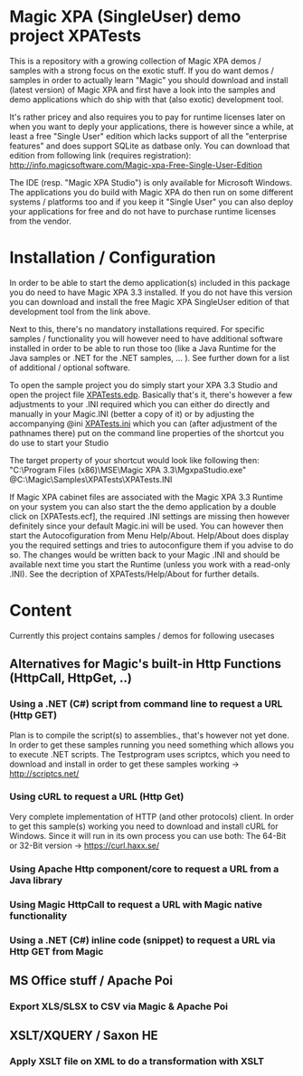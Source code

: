 # Magic XPA (SingleUser) demo project XPATests

This is a repository with a growing collection of Magic XPA demos / samples with a strong focus on the exotic stuff. If you do want demos / samples in order to actually learn "Magic" you should download and install (latest version) of Magic XPA and first have a look into the samples and demo applications which do ship with that (also exotic) development tool.

It's rather pricey and also requires you to pay for runtime licenses later on when you want to deply your applications, there is however since a while, at least a free "Single User" edition which lacks support of all the "enterprise features" and does support SQLite as datbase only. You can download that edition from following link (requires registration):  
<http://info.magicsoftware.com/Magic-xpa-Free-Single-User-Edition>

The IDE (resp. "Magic XPA Studio") is only available for Microsoft Windows. The applications you do build with Magic XPA do then run on some different systems / platforms too and if you keep it "Single User" you can also deploy your applications for free and do not have to purchase runtime licenses from the vendor.

# Installation / Configuration
  
In order to be able to start the demo application(s) included in this package you do need to have Magic XPA 3.3 installed. If you do not have this version you can download and install the free Magic XPA SingleUser edition of that development tool from the link above.

Next to this, there's no mandatory installations required. For specific samples / functionality you will however need to have additional software installed in order to be able to run those too (like a Java Runtime for the Java samples or .NET for the .NET samples, ... ). See further down for a list of additional / optional software.  
  
To open the sample project you do simply start your XPA 3.3 Studio and open the project file [XPATests.edp](/XPATests/XPATests.edp). Basically that's it, there's however a few adjustments to your .INI required which you can either do directly and manually in your Magic.INI (better a copy of it) or by adjusting the accompanying @ini [XPATests.ini](/XPATests/XPATests.ini) which you can (after adjustment of the pathnames there) put on the command line properties of the shortcut you do use to start your Studio  

The target property of your shortcut would look like following then:
"C:\Program Files (x86)\MSE\Magic XPA 3.3\MgxpaStudio.exe" @C:\Magic\Samples\XPATests\XPATests.INI

If Magic XPA cabinet files are associated with the Magic XPA 3.3 Runtime on your system you can also start the the demo application by a double click on [XPATests.ecf], the required .INI settings are missing then however definitely since your default Magic.ini will be used. You can however then start the Autocofiguration from Menu Help/About. Help/About does display you the required settings and tries to autoconfigure them if you advise to do so. The changes would be written back to your Magic .INI and should be available next time you start the Runtime (unless you work with a read-only .INI). See the decription of XPATests/Help/About for further details.

# Content

Currently this project contains samples / demos for following usecases 

## Alternatives for Magic's built-in Http Functions (HttpCall, HttpGet, ..)
### Using a .NET (C#) script from command line to request a URL (Http GET)
Plan is to compile the script(s) to assemblies., that's however not yet done.
In order to get these samples running you need something which allows you to execute .NET scripts.
The Testprogram uses scriptcs, which you need to download and install in order to get these samples working
-> http://scriptcs.net/

### Using cURL to request a URL (Http Get)
Very complete implementation of HTTP (and other protocols) client.
In order to get this sample(s) working you need to download and install cURL for Windows.
Since it will run in its own process you can use both: The 64-Bit or 32-Bit version
-> https://curl.haxx.se/

### Using Apache Http component/core to request a URL from a Java library
### Using Magic HttpCall to request a URL with Magic native functionality
### Using a .NET (C#) inline code (snippet) to request a URL via Http GET from Magic

## MS Office stuff / Apache Poi
### Export XLS/SLSX to CSV via Magic & Apache Poi

## XSLT/XQUERY / Saxon HE
### Apply XSLT file on XML to do a transformation with XSLT

